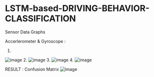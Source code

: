 # LSTM-based-DRIVING-BEHAVIOR-CLASSIFICATION
Sensor Data Graphs

Accerlerometer & Gyroscope :

1.
![image](https://user-images.githubusercontent.com/70653600/198081790-19d766c7-27ee-417a-ab44-4632b9c4937e.png)
2.
![image](https://user-images.githubusercontent.com/70653600/198081830-368682ed-db72-4526-b9ab-9f9d28c27975.png)
3.
![image](https://user-images.githubusercontent.com/70653600/198081882-1efc43a4-da46-4cb5-b0a8-2ad4834fbcad.png)
4.
![image](https://user-images.githubusercontent.com/70653600/198081916-c15c0b3b-0c9b-4044-a46b-60b6af904a24.png)

RESULT : Confusion Matrix
![image](https://user-images.githubusercontent.com/70653600/198081974-597f1da6-933f-4459-bc2f-5f87efc18814.png)
